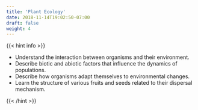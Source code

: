 ```yaml
---
title: 'Plant Ecology'
date: 2018-11-14T19:02:50-07:00
draft: false
weight: 4
---
```



{{< hint info >}}
- Understand the interaction between
organisms and their
environment.
- Describe biotic and
abiotic factors that
influence the dynamics of
populations.
- Describe how organisms
adapt themselves to environmental changes.
 - Learn the structure of various fruits and
seeds related to their dispersal mechanism.

{{< /hint >}}












